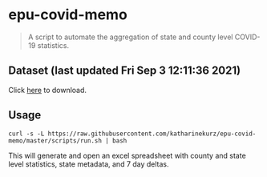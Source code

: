 # epu-covid-memo

> A script to automate the aggregation of state and county level COVID-19 statistics.

<!-- tmpl start -->

## Dataset (last updated Fri Sep  3 12:11:36 2021)

Click [here](https://covid-artifacts.s3.amazonaws.com/records/2021-9-3-121136-covid_artifact.xls) to download.

<!-- tmpl end -->

## Usage

```
curl -s -L https://raw.githubusercontent.com/katharinekurz/epu-covid-memo/master/scripts/run.sh | bash
```

This will generate and open an excel spreadsheet with county and state level statistics, state metadata, and 7 day deltas.
